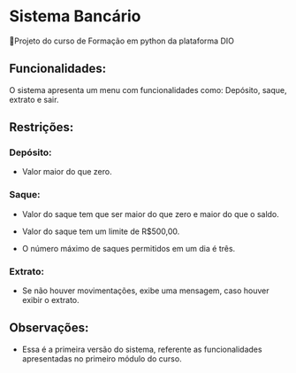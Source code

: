 # Sistema Bancário 
🏦Projeto do curso de Formação em python da plataforma DIO

## Funcionalidades:
O sistema apresenta um menu com funcionalidades como: Depósito, saque, extrato e sair.

## Restrições:

### Depósito: 
- Valor maior do que zero.

### Saque:
- Valor do saque tem que ser maior do que zero e maior do que o saldo.

- Valor do saque tem um limite de R$500,00.

- O número máximo de saques permitidos em um dia é três.

### Extrato:
- Se não houver movimentações, exibe uma mensagem, caso houver exibir o extrato.

## Observações:

- Essa é a primeira versão do sistema, referente as funcionalidades apresentadas no primeiro módulo do curso.